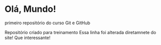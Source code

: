 # Olá, Mundo!
 primeiro repositório do curso Git e GitHub

Repositório criado para treinamento
Essa linha foi alterada diretamnete do site! Que interessante!
